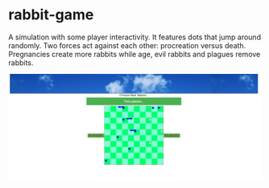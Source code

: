 # rabbit-game
A simulation with some player interactivity. It features dots that jump around randomly. Two forces act against each other: procreation versus death. Pregnancies create more rabbits while age, evil rabbits and plagues remove rabbits. 

![Game Footage](rabbit_start.png)
